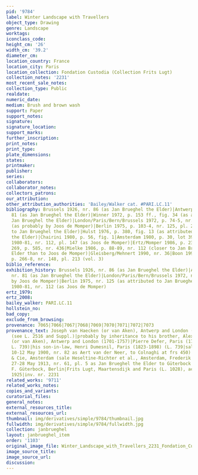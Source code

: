 ```yaml
---
pid: '9784'
label: Winter Landscape with Travellers
object_type: Drawing
genre: Landscape
worktags:
iconclass_code:
height_cm: '26'
width_cm: '39.2'
diameter_cm:
location_country: France
location_city: Paris
location_collection: Fondation Custodia (Collection Frits Lugt)
collection_notes: '2231'
most_recent_sale_notes:
collection_type: Public
realdate:
numeric_date:
medium: Brush and brown wash
support: Paper
support_notes:
signature:
signature_location:
support_marks:
further_inscription:
print_notes:
print_type:
plate_dimensions:
states:
printmaker:
publisher:
series:
collaborators:
collaborator_notes:
collectors_patrons:
our_attribution:
other_attribution_authorities: 'Bailey/Walker cat. #PARI.LC.11'
bibliography: Brussels 1926, nr. 86 (as Jan Brueghel the Elder)|Antwerp 1927, nr.
  81 (as Jan Brueghel the Elder)|Winner 1972, p. 153 ff., fig. 34 (as attributed to
  Jan Brueghel the Elder)|London/Paris/Bern/Brussels 1972, p. 74-5, nr. 55, pl. 16
  (as probably by Joos de Momper)|Berlin 1975, p. 103-4, nr. 125, pl. 231 (as attributed
  to Jan Brueghel the Elder)|Hulst 1976, p. 380, fig. 13 (as attributed to Jan Brueghel
  the Elder)|Chairini 1980, p. 56, fig. 1|Amsterdam 1980, p. 30, lot 39|Florence/Paris
  1980-81, nr. 112, pl. 147 (as Joos de Momper)|Ertz/Momper 1986, p. 239, 241, pl.
  269, p. 585, nr. 436|Mielke 1986, p. 88-89, nr. 112 (closer to Jan Brueghel the
  Elder than to Joos de Momper)|Gleisberg/Mehnert 1990, nr. 36|Boon 1992, vol. 1,
  p. 266-8, nr. 148, pl. 213 (vol. 3)
biblio_reference:
exhibition_history: Brussels 1926, nr. 86 (as Jan Brueghel the Elder)|Antwerp 1927,
  nr. 81 (as Jan Brueghel the Elder)|London/Paris/Bern/Brussels 1972, nr. 55 (as probably
  by Joos de Momper)|Berlin 1975, nr. 125 (as attributed to Jan Brueghel the Elder)|Florence/Paris
  1980-81, nr. 112 (as Joos de Momper)
ertz_1979:
ertz_2008:
bailey_walker: PARI.LC.11
hollstein_no:
bad_copy:
exclude_from_browsing:
provenance: 7065|7066|7067|7068|7069|7070|7071|7072|7073
provenance_text: Joseph van Haecken (or van Aken), Antwerp and London (1699?-1749)
  (see L. 2516 and Suppl.)|probably by inheritance to his brother, Alexander van Haecken
  (or van Aken), Antwerp and London (1701-1757)|Pierre Defer, Paris (1798-1870) (see
  L. 739)|his son-in-law, Henri Dumesnil, Paris (1823-1898) (L. 739|sale Paris, Féral...Foucault,
  10-12 May 1900, nr. 82 as Aert van der Neer, to Colnaghi at frs 450)|Frederik Muller
  & Cie, Amsterdam (sale Heseltine-Richter et al., Amsterdam, Frederik Muller & Cie,
  27-28 May 1913, nr. 61, pl. 5 as Jan Brueghel the Elder to Güterbock at fl. 675)|Dr.
  F. Güterbock, Berlin|Frits Lugt, Maartensdijk and Paris (L. 1028), acquired 18 May
  1925|inv. nr. 2231
related_works: '9711'
related_works_notes:
copies_and_variants:
curatorial_files:
general_notes:
external_resources_title:
external_resources_url:
thumbnail: img/derivatives/simple/9784/thumbnail.jpg
fullwidth: img/derivatives/simple/9784/fullwidth.jpg
collection: janbrueghel
layout: janbrueghel_item
order: '1103'
original_image_file: Winter_Landscape_with_Travellers_2231_Fondation_Custodia.jpg
image_source_title:
image_source_url:
discussion:
---
```

